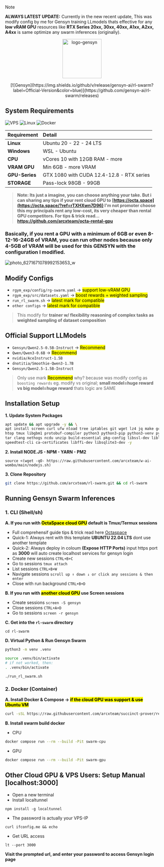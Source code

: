 > [!NOTE]
> **ALWAYS LATEST UPDATE:** Currently in the new recent update, This was modify config by me for Gensyn training LLmodels thats effective for any **low vRAM GPU** resources like **RTX Series 20xx, 30xx, 40xx, A1xx, A2xx, A4xx** is same optimize any swarm inferences (originally).

<p align="center">
  <img src="https://github.com/user-attachments/assets/e951ce01-7420-403e-a14a-11dca4c3b81b"
       width="128" height="128"
       alt="logo-gensyn">
</p>

<div style="text-align: center;">
  [![Gensyn](https://img.shields.io/github/v/release/gensyn-ai/rl-swarm?label=Official-Version&color=blue)](https://github.com/gensyn-ai/rl-swarm/releases)
</div>

## System Requirements

![VPS](https://img.shields.io/badge/CLOUD_GPU_SERVER-232F3E?style=for-the-badge&logo=digitalocean&logoColor=white)
![Linux](https://img.shields.io/badge/Linux-FCC624?style=for-the-badge&logo=linux&logoColor=black)
![Docker](https://img.shields.io/badge/Docker-2CA5E0?style=for-the-badge&logo=docker&logoColor=white)

| Requirement     | Detail                 |
| :----------     | :--------------------  |
| **Linux**       | Ubuntu 20 - 22 - 24 LTS          |
| **Windows**     | WSL - Ubuntu                     |
| **CPU**         | vCores 10 with 12GB RAM - more   |
| **VRAM GPU**    | Min 6GB - more VRAM              |
| **GPU-Series**  | GTX 1080 with CUDA 12.4-12.8 - RTX series |
| **STORAGE**     | Pass-lock 98GB - 99GB              |

> **Note: Its just a imagine, you can choose anything your take. But i can sharing any tips if your rent cloud GPU to [https://octa.space](https://octa.space/?ref=rTXHXwn7D96) I'm not promoter choose this my principals rent any low-cost, its very cheaper than rental GPU competitors. For tips & trick read... https://github.com/arcxteam/octa-rental-gpu**

### Basically, if you rent a GPU with a minimum of 6GB or even 8-12-16-24GB of VRAM, you can run other nodes because only 4-5GB of VRAM will be used for this GENSYN with the configuration I modified.

![photo_6271671078992153653_w](https://github.com/user-attachments/assets/adf9e6cc-1125-4a75-b000-cc1b0c1e1541)

## Modify Configs
- `rgym_exp/config/rg-swarm.yaml` → <mark>support low-vRAM GPU</mark>
- `rgym_exp/src/datasets.yaml` → <mark>boost rewards = weighted sampling</mark>
- `run_rl_swarm.sh` → <mark>latest mark for compatible</mark>
- `other configs` → <mark>latest mark for compatible</mark>

> This modify for **trainer w/ flexibility reasoning of complex tasks as weighted sampling of dataset composition**

## Official Support LLModels
- `Gensyn/Qwen2.5-0.5B-Instruct`  → <mark>Recommend</mark>
- `Qwen/Qwen3-0.6B` → <mark>Recommend</mark>
- `nvidia/AceInstruct-1.5B`
- `dnotitia/Smoothie-Qwen3-1.7B`
- `Gensyn/Qwen2.5-1.5B-Instruct`

> Only use mark <mark>Recommend</mark> why? because was modify config as `boosting rewards` eg. modify vs original; **small model=huge reward vs big model=huge reward** thats logic are SAME

## Installation Setup

**1. Update System Packages**
```bash
apt update && apt upgrade -y && \
apt install screen curl ufw nload tree iptables git wget lz4 jq make gcc nano automake autoconf \
htop tmux libgbm1 protobuf-compiler python3 python3-pip python3-venv python3-dev python3-setuptools \
tar clang nethogs ncdu unzip build-essential pkg-config libssl-dev libleveldb-dev \
speedtest-cli ca-certificates libffi-dev libsqlite3-dev -y
```

**2. Install NODE.JS - NPM - YARN - PM2**
```
source <(wget -qO- https://raw.githubusercontent.com/arcxteam/w-ai-wombo/main/nodejs.sh)
```

**3. Clone Repository**
```bash
git clone https://github.com/arcxteam/rl-swarm.git && cd rl-swarm
```

## Running Gensyn Swarm Inferences

### 1. CLI (Shell/sh)

**A. If you run with <mark>OctaSpace cloud GPU</mark> default is Tmux/Termux sessions**
- Full comprehensif guide tips & trick read here [Octaspace](https://github.com/arcxteam/octa-rental-gpu)
- Quick-1: Always rent with this template **UBUNTU 22.04 LTS** dont use another template
- Quick-2: Always deploy in coloum **(Expose HTTP Ports)** input https port as **3000** will auto create localhost services for gensyn login
- Create new sessions `CTRL+B+C`
- Go to sessions `tmux attach`
- List sessions `CTRL+B+W`
- Navigate sessions `scroll up ↑ down ↓ or click any sessions & then enter`
- Close with run background `CTRL+B+D`

**B. If you run with <mark>another cloud GPU</mark> use Screen sessions**
- Create sessions `screen -S gensyn`
- Close sessions `CTRL+A+D`
- Go to sessions `screen -r gensyn`

**C. Get into the `rl-swarm` directory**
```
cd rl-swarm
```
**D. Virtual Python & Run Gensyn Swarm**
```bash
python3 -m venv .venv

source .venv/bin/activate
# if not worked, then:
. .venv/bin/activate

./run_rl_swarm.sh
```

### 2. Docker (Container)

**A. Install Docker & Compose → <mark>if the cloud GPU was support & use Ubuntu VM</mark>**

```bash
curl -sSL https://raw.githubusercontent.com/arcxteam/succinct-prover/refs/heads/main/docker.sh | bash
```
**B. Install swarm build docker**
* CPU
```bash
docker compose run --rm --build -Pit swarm-cpu
```

* GPU
```bash
docker compose run --rm --build -Pit swarm-gpu
```

## Other Cloud GPU & VPS Users: Setup Manual [localhost:3000]
- Open a new terminal
- Install localtunnel
```
npm install -g localtunnel
```
- The password is actually your VPS-IP
```
curl ifconfig.me && echo
```
- Get URL access
```
lt --port 3000
```
**Visit the prompted url, and enter your password to access Gensyn login page**
